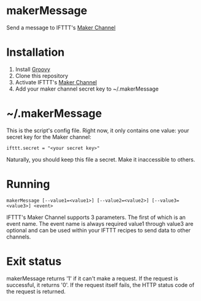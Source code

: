 # makerMessage
Send a message to IFTTT's [Maker 
Channel](http://blog.ifttt.com/post/121786069098/introducing-the-maker-channel)

# Installation

1. Install [Groovy](http://www.groovy-lang.org/download.html)
1. Clone this repository
1. Activate IFTTT's [Maker Channel](https://ifttt.com/maker)
1. Add your maker channel secret key to ~/.makerMessage

# ~/.makerMessage

This is the script's config file.  Right now, it only contains one value: your 
secret key for the Maker channel:

```
ifttt.secret = "<your secret key>"
```

Naturally, you should keep this file a secret.  Make it inaccessible to others.

# Running

```
makerMessage [--value1=<value1>] [--value2=<value2>] [--value3=<value3>] <event>
```

IFTTT's Maker Channel supports 3 parameters.  The first of which is an event 
name.  The event name is always required value1 through value3 are optional and 
can be used within your IFTTT recipes to send data to other channels.

# Exit status
makerMessage returns '1' if it can't make a request.  If the request is 
successful, it returns '0'.  If the request itself fails, the HTTP status code 
of the request is returned.
